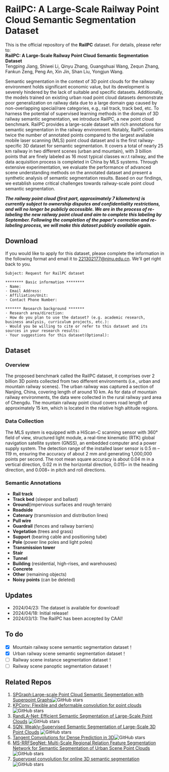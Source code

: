 # RailPC: A Large-Scale Railway Point Cloud Semantic Segmentation Dataset

This is the official repository of the **RailPC** dataset. For details, please refer to:<br />
**RailPC: A Large-Scale Railway Point Cloud Semantic Segmentation Dataset** <br />
Tengping Jiang, Shiwei Li, Qinyu Zhang, Guangshuai Wang, Zequn Zhang, Fankun Zeng, Peng An, Xin Jin, Shan Liu, Yongjun Wang.<br />


Semantic segmentation in the context of 3D point clouds for the railway environment holds significant economic value, 
but its development is severely hindered by the lack of suitable and specific datasets. 
Additionally, the models trained on existing urban road point cloud datasets demonstrate poor generalization on railway data due to a large domain gap caused by non-overlapping special/rare categories, 
e.g., rail track, track bed, etc. To harness the potential of supervised learning methods in the domain of 3D railway semantic segmentation, we introduce RailPC, 
a new point cloud benchmark. RailPC provides a large-scale dataset with rich annotations for semantic segmentation in the railway environment. 
Notably, RailPC contains twice the number of annotated points compared to the largest available mobile laser scanning (MLS) point cloud dataset and is the first railway-specific 3D dataset for semantic segmentation. 
It covers a total of nearly 25 km railway in two different scenes (urban and mountain), with 3 billion points that are finely labeled as 16 most typical classes w.r.t railway, 
and the data acquisition process is completed in China by MLS systems. Through extensive experimentation, 
we evaluate the performance of advanced scene understanding methods on the annotated dataset and present a synthetic analysis of semantic segmentation results. 
Based on our findings, we establish some critical challenges towards railway-scale point cloud semantic segmentation.

***The railway point cloud (first part, approximately 7 kilometers) is currently subject to ownership disputes and confidentiality restrictions, and will no longer be publicly accessible. We are in the process of re-labeling the new railway point cloud and aim to complete this labeling by September. Following the completion of the paper's correction and re-labeling process, we will make this dataset publicly available again.***


## Download
If you would like to apply for this dataset, please complete the information in the following format and email it to 221302177@njnu.edu.cn. We'll get right back to you. <br />
  
	Subject: Request for RailPC dataset 
 
    ******** Basic information ********
    · Name:
    · Email Address:
    · Affiliation/Unit:
    · Contact Phone Number:
    
    ******* Research background *******
    · Research area/direction:
    · How do you plan to use the dataset? (e.g. academic research, business analysis, curriculum projects, etc.):
    · Would you be willing to cite or refer to this dataset and its sources in your research results:
    · Your suggestions for this dataset(Optional):
    
## Dataset

### Overview

The proposed benchmark called the RailPC dataset, it comprises over 2 billion 3D points collected from two different environments (i.e., urban and mountain railway scenes). 
The urban railway was captured a section of Nanjing, China, covering length of around 10 km. As for data of mountain railway environments, 
the data were collected in the rural railway yard area of Chengdu. The mountain railway point cloud covers road length of approximately 15 km, which is located in the relative high altitude regions.


### Data Collection

The MLS system is equipped with a HiScan-C scanning sensor with 360° field of view, 
structured light module, a real-time kinematic (RTK) global navigation satellite system (GNSS), 
an embedded computer and a power supply system. The detection range of the installed laser sensor is 0.5 m – 119 m, 
ensuring the accuracy of about 2 mm and generating 1,000,000 points per second. 
The root mean square accuracy is about 0.04 m in a vertical direction, 0.02 m in the horizontal direction, 
0.015◦ in the heading direction, and 0.008◦ in pitch and roll directions. 

### Semantic Annotations

- **Rail track**
- **Track bed** (sleeper and ballast)
- **Ground**(impervious surfaces and rough terrain)
- **Roadside**
- **Catenary** (transmission and distribution lines)
- **Pull wire**
- **Guardrail** (fences and railway barriers)
- **Vegetation** (trees and grass)
- **Support** (bearing cable and positioning tube)
- **Pole** (power line poles and light poles)
- **Transmission tower**
- **Stair**
- **Tunnel**
- **Building** (residential, high-rises, and warehouses)
- **Concrete**
- **Other** (remaining objects)
- **Noisy points** (can be deleted)


## Updates
* 2024/04/23: The dataset is available for download!
* 2024/04/18: Initial release!
* 2024/03/13: The RailPC has been accepted by CAAI!

## To do
- [x] Mountain railway scene semantic segmentation dataset！
- [x] Urban railway scene semantic segmentation dataset！
- [ ] Railway scene instance segmentation dataset！
- [ ] Railway scene panoptic segmentation dataset！

## Related Repos
1. [SPGraph:Large-scale Point Cloud Semantic Segmentation with Superpoint Graphs](https://github.com/loicland/superpoint_graph)![GitHub stars](https://img.shields.io/github/stars/loicland/superpoint_graph.svg?style=flat&label=Star)
2. [KPConv: Flexible and deformable convolution for point clouds](https://github.com/HuguesTHOMAS/KPConv)![GitHub stars](https://img.shields.io/github/stars/HuguesTHOMAS/KPConv.svg?style=flat&label=Star)
3. [RandLA-Net: Efficient Semantic Segmentation of Large-Scale Point Clouds](https://github.com/QingyongHu/RandLA-Net) ![GitHub stars](https://img.shields.io/github/stars/QingyongHu/RandLA-Net.svg?style=flat&label=Star)
4. [SQN: Weakly-Supervised Semantic Segmentation of Large-Scale 3D Point Clouds](https://github.com/QingyongHu/SQN) ![GitHub stars](https://img.shields.io/github/stars/QingyongHu/SQN.svg?style=flat&label=Star)
5. [Tangent Convolutions for Dense Prediction in 3D](https://github.com/tatarchm/tangent_conv)![GitHub stars](https://img.shields.io/github/stars/tatarchm/tangent_conv.svg?style=flat&label=Star)
6. [MS-RRFSegNet: Multi-Scale Regional Relation Feature Segmentation Network for Semantic Segmentation of Urban Scene Point Clouds](https://github.com/Megasister/MS_RRFSegNet)![GitHub stars](https://img.shields.io/github/stars/Megasister/MS_RRFSegNet.svg?style=flat&label=Star)
7. [Supervoxel convolution for online 3D semantic segmentation](https://github.com/shishenghuang/SVNet_jittor)![GitHub stars](https://img.shields.io/github/stars/shishenghuang/SVNet_jittor.svg?style=flat&label=Star)
 
